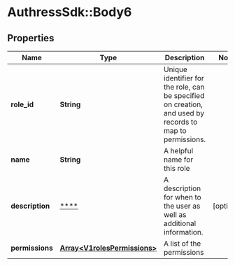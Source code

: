 # AuthressSdk::Body6

## Properties
Name | Type | Description | Notes
------------ | ------------- | ------------- | -------------
**role_id** | **String** | Unique identifier for the role, can be specified on creation, and used by records to map to permissions. | 
**name** | **String** | A helpful name for this role | 
**description** | [****](.md) | A description for when to the user as well as additional information. | [optional] 
**permissions** | [**Array&lt;V1rolesPermissions&gt;**](V1rolesPermissions.md) | A list of the permissions | 


